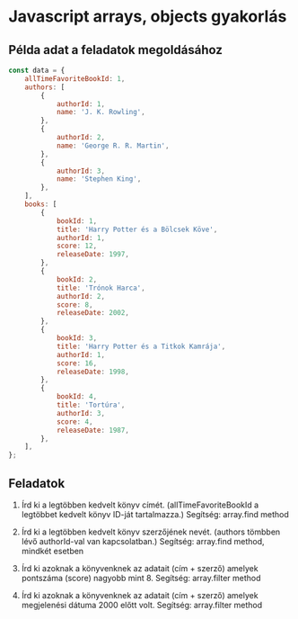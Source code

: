 # Javascript arrays, objects gyakorlás

## Példa adat a feladatok megoldásához

```js
const data = {
	allTimeFavoriteBookId: 1,
	authors: [
		{
			authorId: 1,
			name: 'J. K. Rowling',
		},
		{
			authorId: 2,
			name: 'George R. R. Martin',
		},
		{
			authorId: 3,
			name: 'Stephen King',
		},
	],
	books: [
		{
			bookId: 1,
			title: 'Harry Potter és a Bölcsek Köve',
			authorId: 1,
			score: 12,
			releaseDate: 1997,
		},
		{
			bookId: 2,
			title: 'Trónok Harca',
			authorId: 2,
			score: 8,
			releaseDate: 2002,
		},
		{
			bookId: 3,
			title: 'Harry Potter és a Titkok Kamrája',
			authorId: 1,
			score: 16,
			releaseDate: 1998,
		},
		{
			bookId: 4,
			title: 'Tortúra',
			authorId: 3,
			score: 4,
			releaseDate: 1987,
		},
	],
};
```

## Feladatok

1. Írd ki a legtöbben kedvelt könyv címét. (allTimeFavoriteBookId a legtöbbet kedvelt könyv ID-ját tartalmazza.)
Segítség: array.find method

2. Írd ki a legtöbben kedvelt könyv szerzőjének nevét. (authors tömbben lévő authorId-val van kapcsolatban.)
Segítség: array.find method, mindkét esetben

3. Írd ki azoknak a könyvenknek az adatait (cím + szerző) amelyek pontszáma (score) nagyobb mint 8.
Segítség: array.filter method

4. Írd ki azoknak a könyvenknek az adatait (cím + szerző) amelyek megjelenési dátuma 2000 előtt volt.
Segítség: array.filter method
